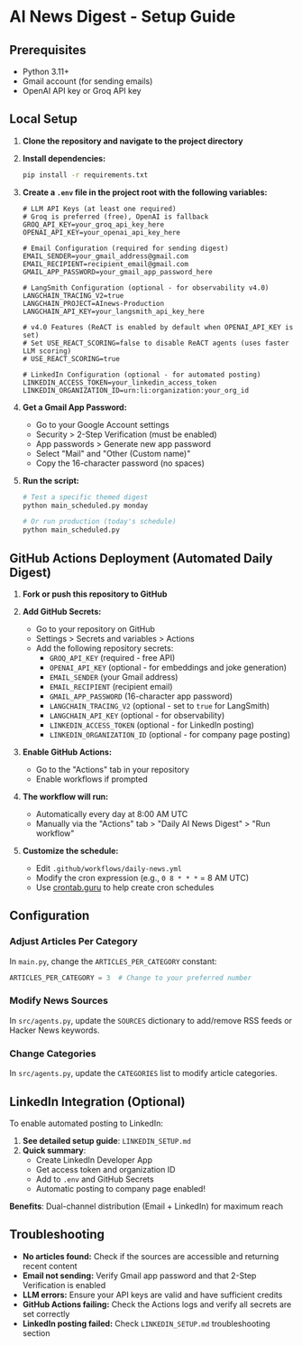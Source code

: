 # AI News Digest - Setup Guide

## Prerequisites

- Python 3.11+
- Gmail account (for sending emails)
- OpenAI API key or Groq API key

## Local Setup

1. **Clone the repository and navigate to the project directory**

2. **Install dependencies:**
   ```bash
   pip install -r requirements.txt
   ```

3. **Create a `.env` file in the project root with the following variables:**
   ```
   # LLM API Keys (at least one required)
   # Groq is preferred (free), OpenAI is fallback
   GROQ_API_KEY=your_groq_api_key_here
   OPENAI_API_KEY=your_openai_api_key_here
   
   # Email Configuration (required for sending digest)
   EMAIL_SENDER=your_gmail_address@gmail.com
   EMAIL_RECIPIENT=recipient_email@gmail.com
   GMAIL_APP_PASSWORD=your_gmail_app_password_here
   
   # LangSmith Configuration (optional - for observability v4.0)
   LANGCHAIN_TRACING_V2=true
   LANGCHAIN_PROJECT=AInews-Production
   LANGCHAIN_API_KEY=your_langsmith_api_key_here
   
   # v4.0 Features (ReACT is enabled by default when OPENAI_API_KEY is set)
   # Set USE_REACT_SCORING=false to disable ReACT agents (uses faster LLM scoring)
   # USE_REACT_SCORING=true
   
   # LinkedIn Configuration (optional - for automated posting)
   LINKEDIN_ACCESS_TOKEN=your_linkedin_access_token
   LINKEDIN_ORGANIZATION_ID=urn:li:organization:your_org_id
   ```

4. **Get a Gmail App Password:**
   - Go to your Google Account settings
   - Security > 2-Step Verification (must be enabled)
   - App passwords > Generate new app password
   - Select "Mail" and "Other (Custom name)"
   - Copy the 16-character password (no spaces)

5. **Run the script:**
   ```bash
   # Test a specific themed digest
   python main_scheduled.py monday
   
   # Or run production (today's schedule)
   python main_scheduled.py
   ```

## GitHub Actions Deployment (Automated Daily Digest)

1. **Fork or push this repository to GitHub**

2. **Add GitHub Secrets:**
   - Go to your repository on GitHub
   - Settings > Secrets and variables > Actions
   - Add the following repository secrets:
     - `GROQ_API_KEY` (required - free API)
     - `OPENAI_API_KEY` (optional - for embeddings and joke generation)
     - `EMAIL_SENDER` (your Gmail address)
     - `EMAIL_RECIPIENT` (recipient email)
     - `GMAIL_APP_PASSWORD` (16-character app password)
     - `LANGCHAIN_TRACING_V2` (optional - set to `true` for LangSmith)
     - `LANGCHAIN_API_KEY` (optional - for observability)
     - `LINKEDIN_ACCESS_TOKEN` (optional - for LinkedIn posting)
     - `LINKEDIN_ORGANIZATION_ID` (optional - for company page posting)

3. **Enable GitHub Actions:**
   - Go to the "Actions" tab in your repository
   - Enable workflows if prompted

4. **The workflow will run:**
   - Automatically every day at 8:00 AM UTC
   - Manually via the "Actions" tab > "Daily AI News Digest" > "Run workflow"

5. **Customize the schedule:**
   - Edit `.github/workflows/daily-news.yml`
   - Modify the cron expression (e.g., `0 8 * * *` = 8 AM UTC)
   - Use [crontab.guru](https://crontab.guru/) to help create cron schedules

## Configuration

### Adjust Articles Per Category
In `main.py`, change the `ARTICLES_PER_CATEGORY` constant:
```python
ARTICLES_PER_CATEGORY = 3  # Change to your preferred number
```

### Modify News Sources
In `src/agents.py`, update the `SOURCES` dictionary to add/remove RSS feeds or Hacker News keywords.

### Change Categories
In `src/agents.py`, update the `CATEGORIES` list to modify article categories.

## LinkedIn Integration (Optional)

To enable automated posting to LinkedIn:

1. **See detailed setup guide**: `LINKEDIN_SETUP.md`
2. **Quick summary**:
   - Create LinkedIn Developer App
   - Get access token and organization ID
   - Add to `.env` and GitHub Secrets
   - Automatic posting to company page enabled!

**Benefits**: Dual-channel distribution (Email + LinkedIn) for maximum reach

## Troubleshooting

- **No articles found:** Check if the sources are accessible and returning recent content
- **Email not sending:** Verify Gmail app password and that 2-Step Verification is enabled
- **LLM errors:** Ensure your API keys are valid and have sufficient credits
- **GitHub Actions failing:** Check the Actions logs and verify all secrets are set correctly
- **LinkedIn posting failed:** Check `LINKEDIN_SETUP.md` troubleshooting section

